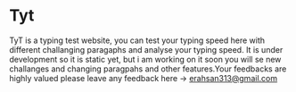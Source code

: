 # Tyt
TyT is a typing test website, you can test your typing speed here with different challanging paragaphs and analyse your typing speed. It is under development so it is static yet, but i am working on it soon you will se new challanges and changing paragpahs and other features.Your feedbacks are highly valued please leave any feedback here -> erahsan313@gmail.com
